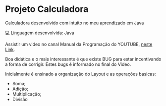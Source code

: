 # Projeto Calculadora
Calculadora desenvolvido com intuíto no meu aprendizado em Java

💻 Linguagem desenvolvida: Java

Assistir um video no canal Manual da Programação do YOUTUBE, [neste Link](https://www.youtube.com/watch?v=J08VaQHi4pM).

Boa didática e o mais interessante é que existe BUG para estar incentivando a forma de corrigir. Estes bugs é informado no final do Video.

Inicialmente é ensinado a organização do Layout e as operações basicas:
 - Soma;
 - Adição;
 - Multiplicação;
 - Divisão
